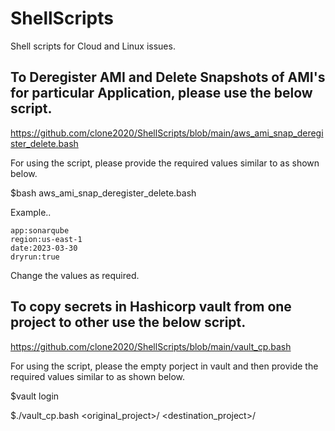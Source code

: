 # ShellScripts
Shell scripts for Cloud and Linux issues.

## To Deregister AMI and Delete Snapshots of AMI's for particular Application, please use the below script.

https://github.com/clone2020/ShellScripts/blob/main/aws_ami_snap_deregister_delete.bash

For using the script, please provide the required values similar to as shown below.

$bash aws_ami_snap_deregister_delete.bash

Example..
```
app:sonarqube
region:us-east-1
date:2023-03-30
dryrun:true

```

Change the values as required.

## To copy secrets in Hashicorp vault from one project to other use the below script.

https://github.com/clone2020/ShellScripts/blob/main/vault_cp.bash

For using the script, please the empty porject in vault and then provide the required values similar to as shown below.

$vault login

$./vault_cp.bash <original_project>/ <destination_project>/
